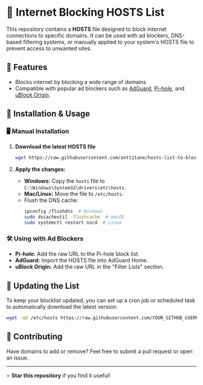 # 🚫 Internet Blocking HOSTS List

This repository contains a **HOSTS** file designed to block internet connections to specific domains. It can be used with ad blockers, DNS-based filtering systems, or manually applied to your system's HOSTS file to prevent access to unwanted sites.

## 📌 Features
- Blocks internet by blocking a wide range of domains
- Compatible with popular ad blockers such as [AdGuard](https://adguard.com/), [Pi-hole](https://pi-hole.net/), and [uBlock Origin](https://ublockorigin.com/).

## 📂 Installation & Usage
### 🖥️ Manual Installation
1. **Download the latest HOSTS file**
   ```sh
   wget https://raw.githubusercontent.com/anttitane/hosts-list-to-block-internet/main/hosts.txt -O /etc/hosts
   ```

2. **Apply the changes:**
   - **Windows:** Copy the `hosts` file to `C:\Windows\System32\drivers\etc\hosts`.
   - **Mac/Linux:** Move the file to `/etc/hosts`.
   - Flush the DNS cache:
     ```sh
     ipconfig /flushdns  # Windows
     sudo dscacheutil -flushcache  # macOS
     sudo systemctl restart nscd  # Linux
     ```

### 🛠️ Using with Ad Blockers
- **Pi-hole:** Add the raw URL to the Pi-hole block list.
- **AdGuard:** Import the HOSTS file into AdGuard Home.
- **uBlock Origin:** Add the raw URL in the "Filter Lists" section.

## 🔄 Updating the List
To keep your blocklist updated, you can set up a cron job or scheduled task to automatically download the latest version:
```sh
wget -qO /etc/hosts https://raw.githubusercontent.com/YOUR_GITHUB_USERNAME/YOUR_REPO_NAME/main/hosts
```

## 🤝 Contributing
Have domains to add or remove? Feel free to submit a pull request or open an issue.

---

⭐ **Star this repository** if you find it useful!

